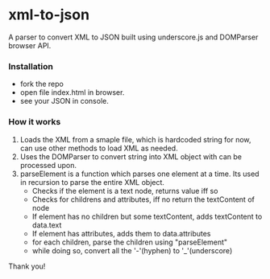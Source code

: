 # xml-to-json
A parser to convert XML to JSON built using underscore.js and DOMParser browser API.

### Installation
* fork the repo 
* open file index.html in browser.
* see your JSON in console.

### How it works
1. Loads the XML from a smaple file, which is hardcoded string for now, can use other methods to load XML as needed.
2. Uses the DOMParser to convert string into XML object with can be processed upon.
3. parseElement is a function which parses one element at a time. Its used in recursion to parse the entire XML object.
	- Checks if the element is a text node, returns value iff so
	- Checks for childrens and attributes, iff no return the textContent of node
	- If element has no children but some textContent, adds textContent to data.text
	- If element has attributes, adds them to data.attributes
	- for each children, parse the children using "parseElement"
	- while doing so, convert all the '-'(hyphen) to '_'(underscore)

Thank you!
